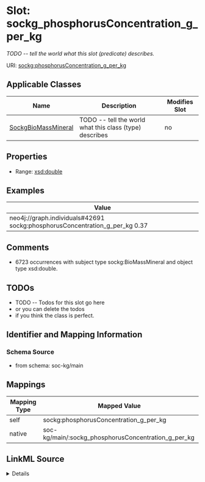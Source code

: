 

# Slot: sockg_phosphorusConcentration_g_per_kg


_TODO -- tell the world what this slot (predicate) describes._





URI: [sockg:phosphorusConcentration_g_per_kg](http://www.semanticweb.org/sockg/ontologies/2024/0/soil-carbon-ontology/phosphorusConcentration_g_per_kg)



<!-- no inheritance hierarchy -->





## Applicable Classes

| Name | Description | Modifies Slot |
| --- | --- | --- |
| [SockgBioMassMineral](../classes/SockgBioMassMineral.md) | TODO -- tell the world what this class (type) describes |  no  |







## Properties

* Range: [xsd:double](http://www.w3.org/2001/XMLSchema#double)






## Examples

| Value |
| --- |
| neo4j://graph.individuals#42691 sockg:phosphorusConcentration_g_per_kg 0.37 |

## Comments

* 6723 occurrences with subject type sockg:BioMassMineral and object type xsd:double.

## TODOs

* TODO -- Todos for this slot go here
* or you can delete the todos
* if you think the class is perfect.

## Identifier and Mapping Information







### Schema Source


* from schema: soc-kg/main




## Mappings

| Mapping Type | Mapped Value |
| ---  | ---  |
| self | sockg:phosphorusConcentration_g_per_kg |
| native | soc-kg/main/:sockg_phosphorusConcentration_g_per_kg |




## LinkML Source

<details>
```yaml
name: sockg_phosphorusConcentration_g_per_kg
description: TODO -- tell the world what this slot (predicate) describes.
todos:
- TODO -- Todos for this slot go here
- or you can delete the todos
- if you think the class is perfect.
comments:
- 6723 occurrences with subject type sockg:BioMassMineral and object type xsd:double.
examples:
- value: neo4j://graph.individuals#42691 sockg:phosphorusConcentration_g_per_kg 0.37
from_schema: soc-kg/main
rank: 1000
slot_uri: sockg:phosphorusConcentration_g_per_kg
alias: sockg_phosphorusConcentration_g_per_kg
domain_of:
- sockg_BioMassMineral
range: double

```
</details>